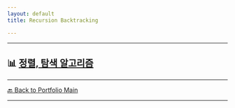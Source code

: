 ```yaml
---
layout: default
title: Recursion Backtracking

---
```




---

## 📊  [정렬, 탐색 알고리즘](/study/algorithms-and-data-structures/recursion-backtracking.md)


---
[🔙 Back to Portfolio Main](../index.md)

---


